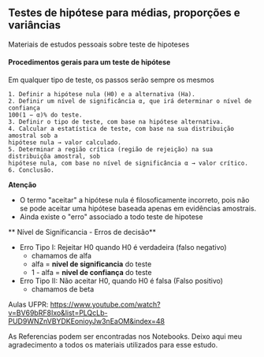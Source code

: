 ## Testes de hipótese para médias, proporções e variâncias

Materiais de estudos pessoais sobre teste de hipoteses

#### Procedimentos gerais para um teste de hipótese

Em qualquer tipo de teste, os passos serão sempre os mesmos
    
    1. Definir a hipótese nula (H0) e a alternativa (Ha).
    2. Definir um nível de significância α, que irá determinar o nível de confiança
    100(1 − α)% do teste.
    3. Definir o tipo de teste, com base na hipótese alternativa.
    4. Calcular a estatística de teste, com base na sua distribuição amostral sob a
    hipótese nula → valor calculado.
    5. Determinar a região crítica (região de rejeição) na sua distribuiçõa amostral, sob
    hipótese nula, com base no nível de significância α → valor crítico.
    6. Conclusão.

**Atenção**
- O termo "aceitar" a hipótese nula é filosoficamente incorreto, pois não se pode aceitar uma hipótese baseada apenas em evidências amostrais.
- Ainda existe o "erro" associado a todo teste de hipotese


** Nível de Significancia - Erros de decisão**
- Erro Tipo I: Rejeitar H0 quando H0 é verdadeira (falso negativo)
    - chamamos de alfa
    - alfa = **nivel de significancia** do teste
    - 1 - alfa =  **nivel de confiança** do teste
- Erro Tipo II: Não aceitar H0, quando H0 é falsa (Falso positivo)
    - chamamos de beta

Aulas UFPR: https://www.youtube.com/watch?v=BV69bRF8Ixo&list=PLQcLb-PUD9WNZnVBYDKEonioyJw3nEaOM&index=48

As Referencias podem ser encontradas nos Notebooks. Deixo aqui meu agradecimento a todos os materiais utilizados para esse estudo.